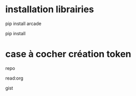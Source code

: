 # installation librairies
pip install arcade 

pip install


# case à cocher création token
repo

read:org

gist
